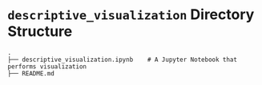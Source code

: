 # `descriptive_visualization` Directory Structure
    .
    ├── descriptive_visualization.ipynb    # A Jupyter Notebook that performs visualization
    ├── README.md